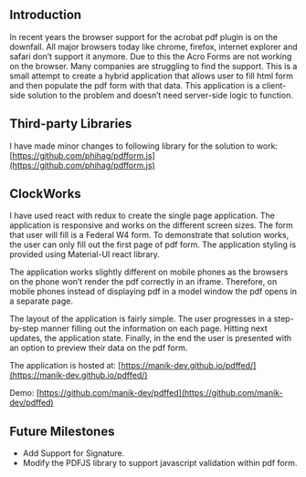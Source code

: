 ## Introduction
In recent years the browser support for the acrobat pdf plugin is on the downfall. All major browsers today like chrome, firefox, internet explorer and safari don’t support it anymore. Due to this the Acro Forms are not working on the browser. Many companies are struggling to find the support. This is a small attempt to create a hybrid application that allows user to fill html form and then populate the pdf form with that data. This application is a client-side solution to the problem and doesn’t need server-side logic to function.


## Third-party Libraries
I have made minor changes to following library for the solution to work:
[https://github.com/phihag/pdfform.js](https://github.com/phihag/pdfform.js)


## ClockWorks
I have used react with redux to create the single page application. The application is responsive and works on the different screen sizes. The form that user will fill is a Federal W4 form. To demonstrate that solution works, the user can only fill out the first page of pdf form. The application styling is provided using Material-UI react library.

The application works slightly different on mobile phones as the browsers on the phone won’t render the pdf correctly in an iframe. Therefore, on mobile phones instead of displaying pdf in a model window the pdf opens in a separate page.

The layout of the application is fairly simple. The user progresses in a step-by-step manner filling out the information on each page. Hitting next updates, the application state. Finally, in the end the user is presented with an option to preview their data on the pdf form.


The application is hosted at: [https://manik-dev.github.io/pdffed/](https://manik-dev.github.io/pdffed/) 

Demo: [https://github.com/manik-dev/pdffed](https://github.com/manik-dev/pdffed)


## Future Milestones
* Add Support for Signature.
* Modify the PDFJS library to support javascript validation within pdf form.

